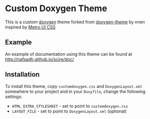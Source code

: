 Custom Doxygen Theme
====================

This is a custom [doxygen](http://www.stack.nl/~dimitri/doxygen/) theme
forked from [doxygen-theme](https://github.com/nnen/doxygen-theme) by nnen
inspired by [Metro UI CSS](http://metroui.org.ua/)

Example
-------
An example of documentation using this theme can be found at http://nafsadh.github.io/scire/doc/

Installation
------------

To install this theme, copy `customdoxygen.css` and `DoxygenLayout.xml`
somewhere to your project and in your `Doxyfile`, change the following
settings:

 * `HTML_EXTRA_STYLESHEET` - set to point to `customdoxygen.css`
 * `LAYOUT_FILE` - set to point to `DoxygenLayout.xml` (optional)
